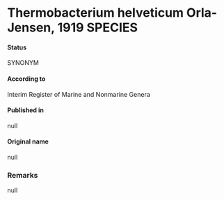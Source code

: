 # Thermobacterium helveticum Orla-Jensen, 1919 SPECIES

#### Status
SYNONYM

#### According to
Interim Register of Marine and Nonmarine Genera

#### Published in
null

#### Original name
null

### Remarks
null
